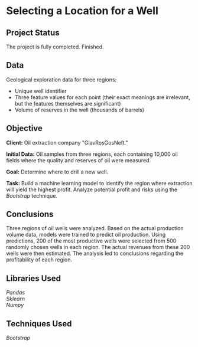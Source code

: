 # Selecting a Location for a Well  

## Project Status  
The project is fully completed. Finished.  

## Data  

Geological exploration data for three regions:  

- Unique well identifier  
- Three feature values for each point (their exact meanings are irrelevant, but the features themselves are significant)  
- Volume of reserves in the well (thousands of barrels)  

## Objective  

**Client:** Oil extraction company "GlavRosGosNeft."  

**Initial Data:** Oil samples from three regions, each containing 10,000 oil fields where the quality and reserves of oil were measured.  

**Goal:** Determine where to drill a new well.  

**Task:** Build a machine learning model to identify the region where extraction will yield the highest profit. Analyze potential profit and risks using the *Bootstrap* technique.  

## Conclusions  

Three regions of oil wells were analyzed. Based on the actual production volume data, models were trained to predict oil production. Using predictions, 200 of the most productive wells were selected from 500 randomly chosen wells in each region. The actual revenues from these 200 wells were then estimated. The analysis led to conclusions regarding the profitability of each region.  

## Libraries Used  

*Pandas*  
*Sklearn*  
*Numpy*  

## Techniques Used  

*Bootstrap*  
